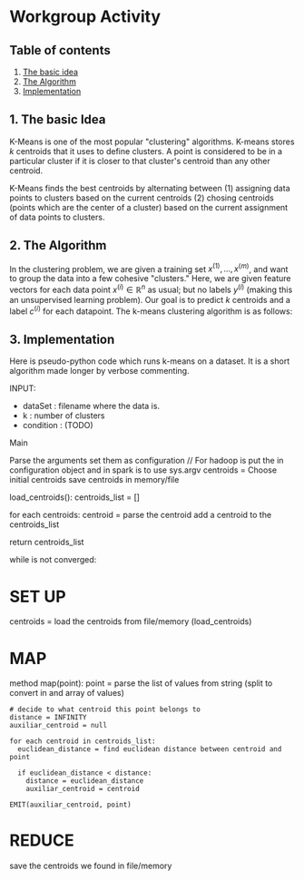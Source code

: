 # Workgroup Activity

## Table of contents

1. [The basic idea](#1-the-basic-idea)
2. [The Algorithm](#2-the-algorithm)
3. [Implementation](#3-implementation)

## 1. The basic Idea

K-Means is one of the most popular "clustering" algorithms. K-means stores $k$ centroids that it uses to define clusters. A point is considered to be in a particular cluster if it is closer to that cluster's centroid than any other centroid.

K-Means finds the best centroids by alternating between (1) assigning data points to clusters based on the current centroids (2) chosing centroids (points which are the center of a cluster) based on the current assignment of data points to clusters.

## 2. The Algorithm

In the clustering problem, we are given a training set ${x^{(1)}, ... , x^{(m)}}$, and want to group the data into a few cohesive "clusters." Here, we are given feature vectors for each data point $x^{(i)} \in \mathbb{R}^n$ as usual; but no labels $y^{(i)}$ (making this an unsupervised learning problem). Our goal is to predict $k$ centroids and a label $c^{(i)}$ for each datapoint. The k-means clustering algorithm is as follows:

## 3. Implementation

Here is pseudo-python code which runs k-means on a dataset. It is a short algorithm made longer by verbose commenting.

INPUT:

- dataSet : filename where the data is.
- k : number of clusters
- condition : (TODO)

Main

Parse the arguments set them as configuration // For hadoop is put the in configuration object and in spark is to use sys.argv
centroids = Choose initial centroids
save centroids in memory/file

load_centroids():
centroids_list = []

for each centroids:
centroid = parse the centroid
add a centroid to the centroids_list

return centroids_list

while is not converged:

# SET UP

centroids = load the centroids from file/memory (load_centroids)

# MAP

method map(point):
point = parse the list of values from string (split to convert in and array of values)

    # decide to what centroid this point belongs to
    distance = INFINITY
    auxiliar_centroid = null

    for each centroid in centroids_list:
      euclidean_distance = find euclidean distance between centroid and point

      if euclidean_distance < distance:
        distance = euclidean_distance
        auxiliar_centroid = centroid

    EMIT(auxiliar_centroid, point)

# REDUCE

save the centroids we found in file/memory
